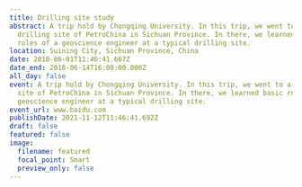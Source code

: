 ```yaml
---
title: Drilling site study
abstract: A trip hold by Chongqing University. In this trip, we went to a
  drilling site of PetroChina in Sichuan Province. In there, we learned basic
  roles of a geoscience engineer at a typical drilling site.
location: Suining City, Sichuan Province, China
date: 2018-06-01T11:46:41.667Z
date_end: 2018-06-14T16:00:00.000Z
all_day: false
event: A trip hold by Chongqing University. In this trip, we went to a drilling
  site of PetroChina in Sichuan Province. In there, we learned basic roles of a
  geoscience engineer at a typical drilling site.
event_url: www.baidu.com
publishDate: 2021-11-12T11:46:41.692Z
draft: false
featured: false
image:
  filename: featured
  focal_point: Smart
  preview_only: false
---
```

